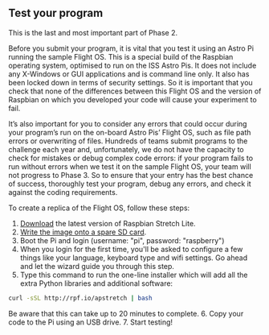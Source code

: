 ## Test your program

This is the last and most important part of Phase 2.

Before you submit your program, it is vital that you test it using an Astro Pi running the sample Flight OS. This is a special build of the Raspbian operating system, optimised to run on the ISS Astro Pis. It does not include any X-Windows or GUI applications and is command line only. It also has been locked down in terms of security settings. So it is important that you check that none of the differences between this Flight OS and the version of Raspbian on which you developed your code will cause your experiment to fail.

It’s also important for you to consider any errors that could occur during your program’s run on the on-board Astro Pis’ Flight OS, such as file path errors or overwriting of files. Hundreds of teams submit programs to the challenge each year and, unfortunately, we do not have the capacity to check for mistakes or debug complex code errors: if your program fails to run without errors when we test it on the sample Flight OS, your team will not progress to Phase 3. So to ensure that your entry has the best chance of success, thoroughly test your program, debug any errors, and check it against the coding requirements.

To create a replica of the Flight OS, follow these steps:

1. [Download](https://www.raspberrypi.org/downloads/raspbian/) the latest version of Raspbian Stretch Lite.
2. [Write the image onto a spare SD card](https://www.raspberrypi.org/documentation/installation/installing-images/).
3. Boot the Pi and login (username: "pi", password: "raspberry")
4. When you login for the first time, you'll be asked to configure a few things like your language, keyboard type and wifi settings. Go ahead and let the wizard guide you through this step.
5. Type this command to run the one-line installer which will add all the extra Python libraries and additional software:
```bash
curl -sSL http://rpf.io/apstretch | bash
```
Be aware that this can take up to 20 minutes to complete.
6. Copy your code to the Pi using an USB drive.
7. Start testing!

